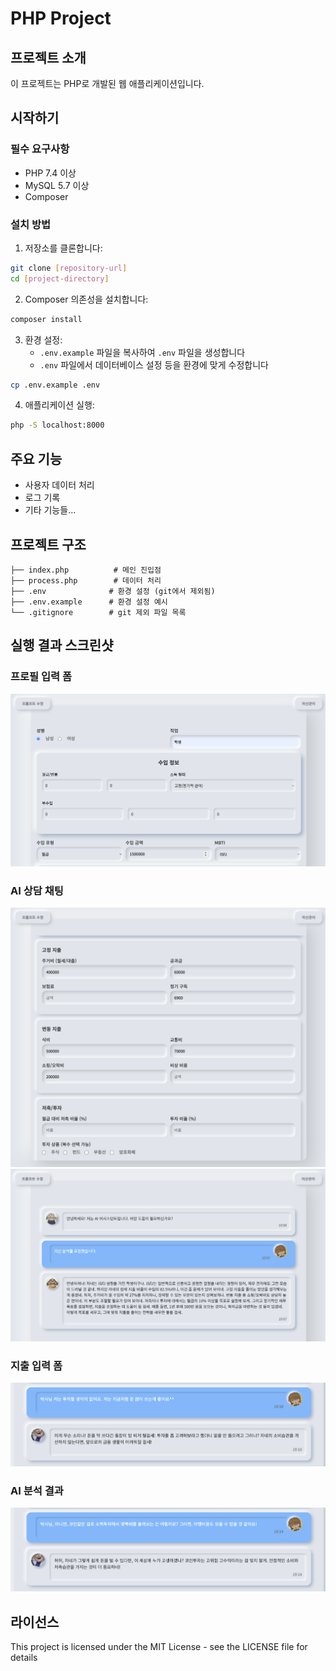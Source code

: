 # PHP Project

## 프로젝트 소개
이 프로젝트는 PHP로 개발된 웹 애플리케이션입니다.

## 시작하기

### 필수 요구사항
- PHP 7.4 이상
- MySQL 5.7 이상
- Composer

### 설치 방법

1. 저장소를 클론합니다:
```bash
git clone [repository-url]
cd [project-directory]
```

2. Composer 의존성을 설치합니다:
```bash
composer install
```

3. 환경 설정:
   - `.env.example` 파일을 복사하여 `.env` 파일을 생성합니다
   - `.env` 파일에서 데이터베이스 설정 등을 환경에 맞게 수정합니다
```bash
cp .env.example .env
```

4. 애플리케이션 실행:
```bash
php -S localhost:8000
```

## 주요 기능
- 사용자 데이터 처리
- 로그 기록
- 기타 기능들...

## 프로젝트 구조
```
├── index.php          # 메인 진입점
├── process.php        # 데이터 처리
├── .env              # 환경 설정 (git에서 제외됨)
├── .env.example      # 환경 설정 예시
└── .gitignore        # git 제외 파일 목록
```

## 실행 결과 스크린샷

### 프로필 입력 폼
![프로필 입력 폼](images/result1.png)

### AI 상담 채팅
![채팅1](images/result2.png)
![채팅2](images/result3.png)

### 지출 입력 폼
![지출 입력](images/result4.png)

### AI 분석 결과
![분석 결과](images/result5.png)

## 라이선스
This project is licensed under the MIT License - see the LICENSE file for details
